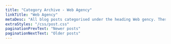 ```yaml
---
title: "Category Archive - Web Agency"
linkTitle: "Web Agency"
metaDesc: "All blog posts categorised under the heading Web gency. These are updated on a regular basis so do check back for updates."
extraStyles: "/css/post.css"
paginationPrevText: "Newer posts"
paginationNextText: "Older posts"
---
```

